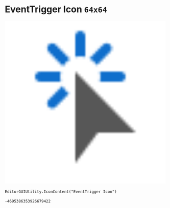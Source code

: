 # EventTrigger Icon `64x64`
<img src="/img/EventTrigger%20Icon.png" width=512 height=512>

``` CSharp
EditorGUIUtility.IconContent("EventTrigger Icon")
```
```
-4695386353926679422
```

